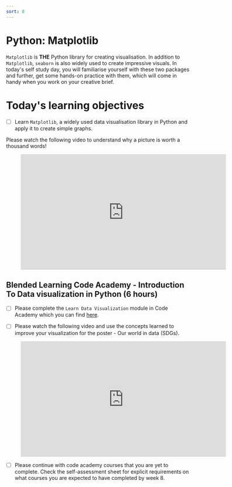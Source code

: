```yaml
---
sort: 8
---
```


# Python: Matplotlib

```Matplotlib``` is **THE** Python library for creating visualisation. In addition to ```Matplotlib```, ```seaborn``` is also widely used to create impressive visuals. In today's self study day, you will familiarise yourself with these two packages and further, get some hands-on practice with them, which will come in handy when you work on your creative brief.

# Today's learning objectives
- [ ] Learn ```Matplotlib```, a widely used data visualisation library in Python and apply it to create simple graphs.

Please watch the following video to understand why a picture is worth a thousand words!

<!-- blank line -->
<figure class="video_container">
<iframe width="560" height="315" src="https://www.youtube.com/embed/5Zg-C8AAIGg" title="YouTube video player" frameborder="0" allow="accelerometer; autoplay; clipboard-write; encrypted-media; gyroscope; picture-in-picture" allowfullscreen></iframe>
</figure>
<!-- blank line -->

## Blended Learning Code Academy - Introduction To Data visualization in Python (6 hours)

- [ ] Please complete the ```Learn Data Visualization``` module in Code Academy which you can find [here](https://www.codecademy.com/learn/data-visualization-python).

- [ ] Please watch the following video and use the concepts learned to improve your visualization for the poster - Our world in data (SDGs).

<!-- blank line -->
<figure class="video_container">
<iframe width="560" height="315" src="https://www.youtube.com/embed/8EMW7io4rSI?controls=0" title="YouTube video player" frameborder="0" allow="accelerometer; autoplay; clipboard-write; encrypted-media; gyroscope; picture-in-picture" allowfullscreen></iframe>
</figure>
<!-- blank line -->

- [ ] Please continue with code academy courses that you are yet to complete.
Check the self-assessment sheet for explicit requirements on what courses you
are expected to have completed by week 8.
